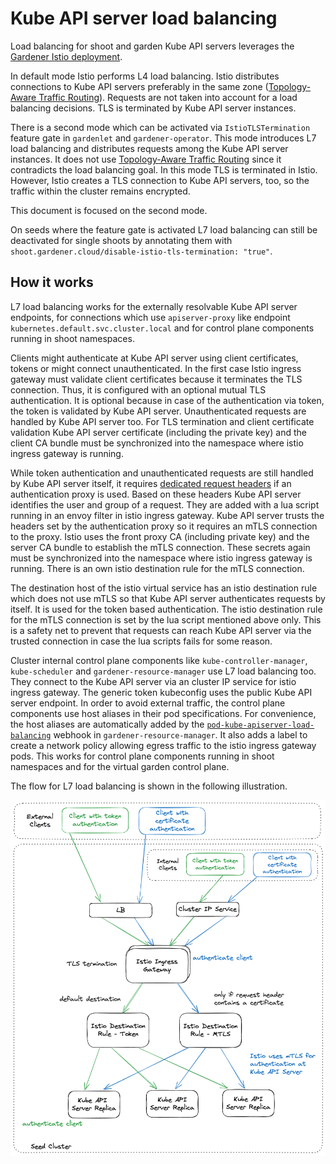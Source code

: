 # Kube API server load balancing

Load balancing for shoot and garden Kube API servers leverages the [Gardener Istio deployment](istio.md).

In default mode Istio performs L4 load balancing. Istio distributes connections to Kube API servers preferably in the
same zone ([Topology-Aware Traffic Routing](topology_aware_routing.md#topology-aware-services-in-the-seed-cluster)).
Requests are not taken into account for a load balancing decisions. TLS is terminated by Kube API server instances.  

There is a second mode which can be activated via `IstioTLSTermination` feature gate in `gardenlet` and `gardener-operator`.
This mode introduces L7 load balancing and distributes requests among the Kube API server instances.
It does not use [Topology-Aware Traffic Routing](topology_aware_routing.md) since it contradicts the load balancing goal.
In this mode TLS is terminated in Istio. However, Istio creates a TLS connection to Kube API servers, too, so the
traffic within the cluster remains encrypted.

This document is focused on the second mode.

On seeds where the feature gate is activated L7 load balancing can still be deactivated for single shoots by annotating
them with `shoot.gardener.cloud/disable-istio-tls-termination: "true"`.

## How it works

L7 load balancing works for the externally resolvable Kube API server endpoints, for connections which use
`apiserver-proxy` like endpoint `kubernetes.default.svc.cluster.local` and for control plane components running in shoot
namespaces.

Clients might authenticate at Kube API server using client certificates, tokens or might connect unauthenticated. In the
first case Istio ingress gateway must validate client certificates because it terminates the TLS connection. Thus, it is
configured with an optional mutual TLS authentication. It is optional because in case of the authentication via token,
the token is validated by Kube API server. Unauthenticated requests are handled by Kube API server too. For TLS
termination and client certificate validation Kube API server certificate (including the private key) and the client CA
bundle must be synchronized into the namespace where istio ingress gateway is running.

While token authentication and unauthenticated requests are still handled by Kube API server itself, it requires
[dedicated request headers](https://kubernetes.io/docs/reference/access-authn-authz/authentication/#authenticating-proxy)
if an authentication proxy is used. Based on these headers Kube API server identifies the user and group of a request.
They are added with a lua script running in an envoy filter in istio ingress gateway. Kube API server trusts the headers
set by the authentication proxy so it requires an mTLS connection to the proxy. Istio uses the front proxy CA
(including private key) and the server CA bundle to establish the mTLS connection. These secrets again must be synchronized
into the namespace where istio ingress gateway is running. There is an own istio destination rule for the mTLS connection.

The destination host of the istio virtual service has an istio destination rule which does not use mTLS so that Kube API
server authenticates requests by itself. It is used for the token based authentication. The istio destination rule for
the mTLS connection is set by the lua script mentioned above only. This is a safety net to prevent that requests can
reach Kube API server via the trusted connection in case the lua scripts fails for some reason.

Cluster internal control plane components like `kube-controller-manager`, `kube-scheduler` and `gardener-resource-manager`
use L7 load balancing too. They connect to the Kube API server via an cluster IP service for istio ingress gateway.
The generic token kubeconfig uses the public Kube API server endpoint. In order to avoid external traffic, the control
plane components use host aliases in their pod specifications. For convenience, the host aliases are automatically added
by the [`pod-kube-apiserver-load-balancing`](../../pkg/resourcemanager/webhook/podkubeapiserverloadbalancing) webhook
in `gardener-resource-manager`. It also adds a label to create a network policy allowing egress traffic to the istio
ingress gateway pods.
This works for control plane components running in shoot namespaces and for the virtual garden control plane.

The flow for L7 load balancing is shown in the following illustration.

![L7 load-balancing](./images/l7-load-balancing.png)
